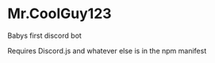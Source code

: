 # Mr.CoolGuy123
Babys first discord bot

Requires Discord.js and whatever else is in the npm manifest
